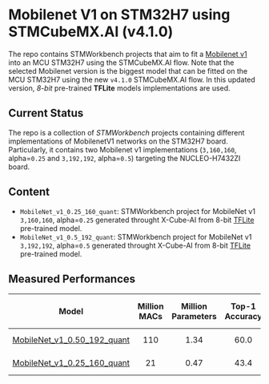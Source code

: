 # Mobilenet V1 on STM32H7 using STMCubeMX.AI (v4.1.0)

The repo contains STMWorkbench projects that aim to fit a [Mobilenet v1](https://github.com/tensorflow/models/blob/master/research/slim/nets/mobilenet_v1.md) into an MCU STM32H7 using the STMCubeMX.AI flow. Note that the selected Mobilenet version is the biggest model that can be fitted on the MCU STM32H7 using the new `v4.1.0` STMCubeMX.AI flow.
In this updated version, *8-bit* pre-trained **TFLite** models implementations are used.

## Current Status
The repo is a collection of *STMWorkbench* projects containing different implementations of MobilenetV1 networks on the STM32H7 board.
Particularly, it contains two Mobilenet v1 implementations (`3,160,160`, alpha=`0.25` and `3,192,192`, alpha=`0.5`) targeting the NUCLEO-H7432ZI board.

## Content
- `MobileNet_v1_0.25_160_quant`: STMWorkbench project for MobileNet v1 `3,160,160`, alpha=`0.25` generated throught X-Cube-AI from 8-bit [TFLite](http://download.tensorflow.org/models/mobilenet_v1_2018_08_02/mobilenet_v1_0.25_160_quant.tgz) pre-trained model.
- `MobileNet_v1_0.5_192_quant`: STMWorkbench project for MobileNet v1 `3,192,192`, alpha=`0.5` generated throught X-Cube-AI from 8-bit [TFLite](http://download.tensorflow.org/models/mobilenet_v1_2018_08_02/mobilenet_v1_0.5_192_quant.tgz) pre-trained model.

## Measured Performances
Model  | Million MACs | Million Parameters | Top-1 Accuracy| Top-5 Accuracy | CPU Cycles (MCycles)| Latency @480MHz (s)| MMACs/s |
:----:|:------------:|:----------:|:-------:|:-------:|:-------:|:-------:|:-------:|
[MobileNet_v1_0.50_192_quant](http://download.tensorflow.org/models/mobilenet_v1_2018_08_02/mobilenet_v1_0.5_192_quant.tgz)|110|1.34|60.0|82.2|210|0.52|0.437 (2.28 fps)|
[MobileNet_v1_0.25_160_quant](http://download.tensorflow.org/models/mobilenet_v1_2018_08_02/mobilenet_v1_0.25_224_quant.tgz)|21|0.47|43.4|68.5|51|0.42|0.106 (9.41 fps)|
